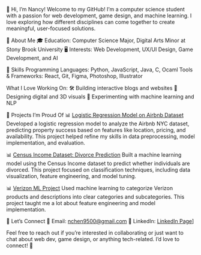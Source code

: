 
👋 Hi, I’m Nancy!
Welcome to my GitHub! I’m a computer science student with a passion for web development, game design, and machine learning. I love exploring how different disciplines can come together to create meaningful, user-focused solutions.

🌟 About Me
🎓 Education: Computer Science Major, Digital Arts Minor at Stony Brook University
🖥️ Interests: Web Development, UX/UI Design, Game Development, and AI


🔧 Skills
Programming Languages: Python, JavaScript, Java, C, Ocaml
Tools & Frameworks: React, Git, Figma, Photoshop, Illustrator

What I Love Working On:
🛠️ Building interactive blogs and websites
🎨 Designing digital and 3D visuals
🤖 Experimenting with machine learning and NLP

📂 Projects I’m Proud Of
📊 [Logistic Regression Model on Airbnb Dataset]([https://github.com/nchen-0095/My-ML-Model-For-Cornell-BreakThrough-Tech](https://github.com/nchen-0095/logistic-regression-airbnb-model))
Developed a logistic regression model to analyze the Airbnb NYC dataset, predicting property success based on features like location, pricing, and availability. This project helped refine my skills in data preprocessing, model implementation, and evaluation.

📊 [Census Income Dataset: Divorce Prediction]([https://github.com/nchen-0095/My-eCornell-Project](https://github.com/nchen-0095/Divorced-Prediction-Census-Income))
Built a machine learning model using the Census Income dataset to predict whether individuals are divorced. This project focused on classification techniques, including data visualization, feature engineering, and model tuning.

📊 [Verizon ML Project](https://github.com/nchen-0095/Technology-Product-Categorization)
Used machine learning to categorize Verizon products and descriptions into clear categories and subcategories. This project taught me a lot about feature engineering and model implementation.

🤝 Let’s Connect
📧 Email: nchen9500@gmail.com
💼 LinkedIn: [LinkedIn Page](https://www.linkedin.com/in/nancy-chen-095/)]


Feel free to reach out if you’re interested in collaborating or just want to chat about web dev, game design, or anything tech-related. I’d love to connect! 🚀

<!--
**nchen-0095/nchen-0095** is a ✨ _special_ ✨ repository because its `README.md` (this file) appears on your GitHub profile.

Here are some ideas to get you started:

- 🔭 I’m currently working on ...
- 🌱 I’m currently learning ...
- 👯 I’m looking to collabordate on ...
- 🤔 I’m looking for help with ...
- 💬 Ask me about ...
- 📫 How to reach me: ...
- 😄 Pronouns: ...
- ⚡ Fun fact: ...
-->
